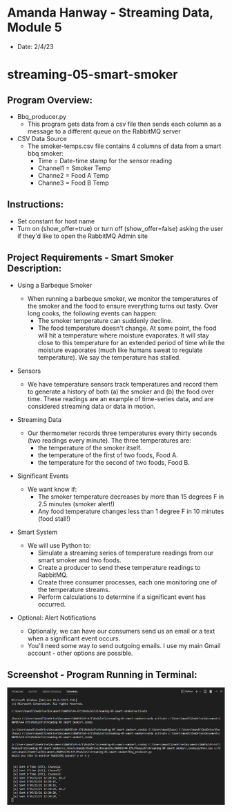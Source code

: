 # Amanda Hanway - Streaming Data, Module 5
- Date: 2/4/23

# streaming-05-smart-smoker

## Program Overview:
- Bbq_producer.py
    - This program gets data from a csv file then sends each column as a message to a different queue on the RabbitMQ server   
- CSV Data Source
    - The smoker-temps.csv file contains 4 columns of data from a smart bbq smoker:
        - Time = Date-time stamp for the sensor reading
        - Channel1 = Smoker Temp 
        - Channe2 = Food A Temp 
        - Channe3 = Food B Temp 

## Instructions:
- Set constant for host name
- Turn on (show_offer=true) or turn off (show_offer=false) asking the user if they'd like to open the RabbitMQ Admin site 

## Project Requirements - Smart Smoker Description:
- Using a Barbeque Smoker
    - When running a barbeque smoker, we monitor the temperatures of the smoker and the food to ensure everything turns out tasty. Over long cooks, the following events can happen:
        - The smoker temperature can suddenly decline.
        - The food temperature doesn't change. At some point, the food will hit a temperature where moisture evaporates. It will stay close to this temperature for an extended period of time while the moisture evaporates (much like humans sweat to regulate temperature). We say the temperature has stalled.
 
- Sensors
    - We  have temperature sensors track temperatures and record them to generate a history of both (a) the smoker and (b) the food over time. These readings are an example of time-series data, and are considered streaming data or data in motion.

- Streaming Data
    - Our thermometer records three temperatures every thirty seconds (two readings every minute). The three temperatures are:
        - the temperature of the smoker itself.
        - the temperature of the first of two foods, Food A.
        - the temperature for the second of two foods, Food B.

- Significant Events
    - We want know if:
        - The smoker temperature decreases by more than 15 degrees F in 2.5 minutes (smoker alert!)
        - Any food temperature changes less than 1 degree F in 10 minutes (food stall!)

- Smart System
    - We will use Python to:
        - Simulate a streaming series of temperature readings from our smart smoker and two foods.
        - Create a producer to send these temperature readings to RabbitMQ.
        - Create three consumer processes, each one monitoring one of the temperature streams. 
        - Perform calculations to determine if a significant event has occurred.

- Optional: Alert Notifications
    - Optionally, we can have our consumers send us an email or a text when a significant event occurs. 
    - You'll need some way to send outgoing emails. I use my main Gmail account - other options are possible. 

## Screenshot - Program Running in Terminal:

![Program Running](Producer_running_screenshot.png)